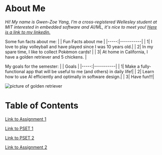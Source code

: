 # About Me
*Hi! My name is Gwen-Zoe Yang, I'm a cross-registered Wellesley student at MIT interested in embedded software and AI/ML, it's nice to meet you! [Here is a link to my linkedin.](https://www.linkedin.com/in/gwenzoeyang/)*

Some fun facts about me:
|  | Fun Facts about me |
|-----:|-----------|
|     1| I love to play volleyball and have played since I was 10 years old.|
|     2| In my spare time, I like to collect Pokèmon cards!                 |
|     3| At home in California, I have a golden retriever and 5 chickens.   |

My goals for the semester:
|  | Goals |
|-----:|-----------|
|     1| Make a fully-functional app that will be useful to me (and others) in daily life!|
|     2| Learn how to use AI efficiently and optimally in software design.|
|     3| Have fun!!!|

![picture of golden retriever](https://www.vidavetcare.com/wp-content/uploads/sites/234/2022/04/golden-retriever-dog-breed-info.jpeg)

# Table of Contents
[Link to Assignment 1](assignments/assignment1/project_ideation.md)

[Link to PSET 1](psets/pset1.md)

[Link to PSET 2](psets/pset2.md)

[Link to Assignment 2](assignments/assignment2/assignment2.md)
